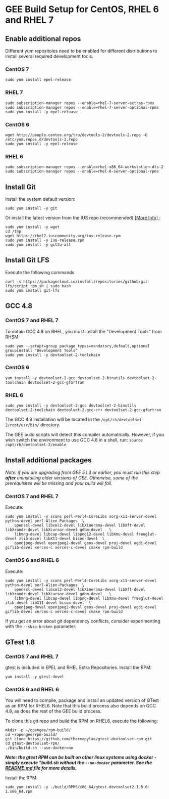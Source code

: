 # GEE Build Setup for CentOS, RHEL 6 and RHEL 7     

## Enable additional repos
Different yum repositoies need to be enabled for different distributions to install several required development tools.  

### CentOS 7 
```
sudo yum install epel-release
```

### RHEL 7  

```
sudo subscription-manager repos --enable=rhel-7-server-extras-rpms
sudo subscription-manager repos --enable=rhel-7-server-optional-rpms
sudo yum install -y epel-release
```    

### CentOS 6 
```
wget http://people.centos.org/tru/devtools-2/devtools-2.repo -O /etc/yum.repos.d/devtools-2.repo
sudo yum install -y epel-release
```

### RHEL 6
```
sudo subscription-manager repos --enable=rhel-x86_64-workstation-dts-2
sudo subscription-manager repos --enable=rhel-6-server-optional-rpms
```

## Install Git  
    
Install the system default version:
    
```
sudo yum install -y git
```
    
Or install the latest version from the IUS repo (recommended) [ [More Info] ](https://ius.io/GettingStarted/):
```
sudo yum install -y wget
cd /tmp
wget https://rhel7.iuscommunity.org/ius-release.rpm
sudo yum install -y ius-release.rpm
sudo yum install -y git2u-all
```        
        
## Install Git LFS
   
Execute the following commands
    
```
curl -s https://packagecloud.io/install/repositories/github/git-lfs/script.rpm.sh | sudo bash
sudo yum install git-lfs
```
    
## GCC 4.8

### CentOS 7 and RHEL 7

To obtain GCC 4.8 on RHEL, you must install the "Development Tools" from RHSM: 
```
sudo yum --setopt=group_package_types=mandatory,default,optional groupinstall "Development Tools"
sudo yum install -y devtoolset-2-toolchain 
```


### CentOS 6 
```
yum install -y devtoolset-2-gcc devtoolset-2-binutils devtoolset-2-toolchain devtoolset-2-gcc-gfortran 
```

### RHEL 6

```
sudo yum install -y devtoolset-2-gcc devtoolset-2-binutils  devtoolset-2-toolchain devtoolset-2-gcc-c++ devtoolset-2-gcc-gfortran 
```

The GCC 4.8 installation will be located in the `/opt/rh/devtoolset-2/root/usr/bin/` directory.  

The GEE build scripts will detect this compiler automatically. However, if you wish switch the environment to use GCC 4.8 in a shell, run: 
```source /opt/rh/devtoolset-2/enable```


## Install additional packages
_Note: if you are upgrading from GEE 5.1.3 or earlier, you must run this step __after__ uninstalling older versions of GEE.  Otherwise, some of the prerequisites will be missing and your build will fail._

### CentOS 7 and RHEL 7
Execute: 
```
sudo yum install -y scons perl-Perl4-CoreLibs xorg-x11-server-devel python-devel perl-Alien-Packages  \
    openssl-devel libxml2-devel libXinerama-devel libXft-devel libXrandr-devel libXcursor-devel gdbm-devel   \
    libmng-devel libcap-devel libpng12-devel libXmu-devel freeglut-devel zlib-devel libX11-devel bison-devel  \
    openjpeg-devel openjpeg2-devel geos-devel proj-devel ogdi-devel giflib-devel xerces-c xerces-c-devel cmake rpm-build
```
### CentOS 6 and RHEL 6
Execute: 
```
sudo yum install -y scons perl-Perl4-CoreLibs xorg-x11-server-devel python-devel perl-Alien-Packages  \
    openssl-devel libxml2-devel libXinerama-devel libXft-devel libXrandr-devel libXcursor-devel gdbm-devel   \
    libmng-devel libcap-devel libpng-devel libXmu-devel freeglut-devel zlib-devel libX11-devel bison-devel  \
    openjpeg-devel openjpeg2-devel geos-devel proj-devel ogdi-devel giflib-devel xerces-c xerces-c-devel cmake rpm-build
```
If you get an error about git dependency conflicts, consider experimenting with the `--skip-broken` parameter.



## GTest 1.8
### CentOS 7 and RHEL 7
gtest is included in EPEL and RHEL Extra Repositories.  Install the RPM: 
```
yum install -y gtest-devel
``` 

### CentOS 6 and RHEL 6
You will need to compile, package and install an updated version of GTest as an RPM for RHEL6.   Note that this build process also depends on GCC 4.8, as does the rest of the GEE build process. 

To clone this git repo and build the RPM on RHEL6, execute the following: 
```
mkdir -p ~/opengee/rpm-build/
cd ~/opengee/rpm-build/
git clone https://github.com/thermopylae/gtest-devtoolset-rpm.git
cd gtest-devtoolset-rpm/
./bin/build.sh --use-docker=no
```
___Note: the gtest RPM can be built on other linux systems using docker - simply execute "build.sh without the `--no-docker` parameter.  See the [README.md](https://github.com/thermopylae/gtest-devtoolset-rpm) file for more details.___  
  
  Install the RPM: 
``` 
sudo yum install -y ./build/RPMS/x86_64/gtest-devtoolset2-1.8.0-1.x86_64.rpm
```  